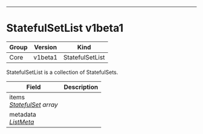 

-----------
# StatefulSetList v1beta1



Group        | Version     | Kind
------------ | ---------- | -----------
Core | v1beta1 | StatefulSetList







StatefulSetList is a collection of StatefulSets.



Field        | Description
------------ | -----------
items <br /> *[StatefulSet](#statefulset-v1beta1) array*  | 
metadata <br /> *[ListMeta](#listmeta-unversioned)*  | 






